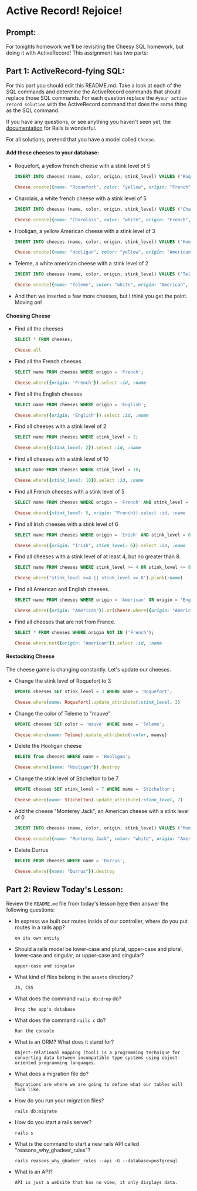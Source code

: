 # Active Record!  Rejoice!

## Prompt:
For tonights homework we'll be revisiting the Cheesy SQL homework, but doing it with ActiveRecord!  This assignment has two parts:

## Part 1: ActiveRecord-fying SQL:

For this part you should edit this README.md. Take a look at each of the SQL commands and determine the ActiveRecord commands that should replace those SQL commands.  For each question replace the `#your active record solution` with the ActiveRecord command that does the same thing as the SQL command.

If you have any questions, or see anything you haven't seen yet, the [documentation](https://guides.rubyonrails.org/active_record_basics.html) for Rails is wonderful.

For all solutions, pretend that you have a model called `Cheese`.

#### Add these cheeses to your database:

- Roquefort, a yellow french cheese with a stink level of 5
  ```sql
  INSERT INTO cheeses (name, color, origin, stink_level) VALUES ('Roquefort', 'yellow', 'French', 5);
  ```

  ```ruby
  Cheese.create({name: "Roquefort", color: "yellow", origin: "French", stink_level: 5})
  ```

- Charolais, a white french cheese with a stink level of 5
  ```sql
  INSERT INTO cheeses (name, color, origin, stink_level) VALUES ('Charolais', 'white', 'French', 5);
  ```

  ```ruby
  Cheese.create({name: "Charolais", color: "white", origin: "French", stink_level: 5})
  ```

- Hooligan, a yellow American cheese with a stink level of 3
  ```sql
  INSERT INTO cheeses (name, color, origin, stink_level) VALUES ('Hooligan', 'yellow', 'American', 3);
  ```

  ```ruby
  Cheese.create({name: "Hooligan", color: "yellow", origin: "American", stink_level: 3})
  ```
- Teleme, a white american cheese with a stink level of 2
  ```sql
  INSERT INTO cheeses (name, color, origin, stink_level) VALUES ('Teleme', 'white', 'American', 2);
  ```

  ```ruby
  Cheese.create({name: "Teleme", color: "white", origin: "American", stink_level: 2})
  ```
- And then we inserted a few more cheeses, but I think you get the point.  Moving on!

#### Choosing Cheese


- Find all the cheeses
  
  ```sql
  SELECT * FROM cheeses;
  ```

  ```ruby
  Cheese.all
  ```

- Find all the French cheeses
    
  ```sql
  SELECT name FROM cheeses WHERE origin = 'French';
  ```

  ```ruby
  Cheese.where({origin: 'French'}).select :id, :name
  ```
- Find all the English cheeses
    
  ```sql
  SELECT name FROM cheeses WHERE origin = 'English';
  ```

  ```ruby
  Cheese.where({origin: 'English'}).select :id, :name
  ```
- Find all cheeses with a stink level of 2
    
  ```sql
  SELECT name FROM cheeses WHERE stink_level = 2;
  ```

  ```ruby
  Cheese.where({stink_level: 2}).select :id, :name
  ```
- Find all cheeses with a stink level of 10
    
  ```sql
  SELECT name FROM cheeses WHERE stink_level = 10;
  ```

  ```ruby
  Cheese.where({stink_level: 10}).select :id, :name
  ```
- Find all French cheeses with a stink level of 5
    
  ```sql
  SELECT name FROM cheeses WHERE origin = 'French' AND stink_level = 5;
  ```

  ```ruby
  Cheese.where({stink_level: 5, origin: "French}).select :id, :name
  ```
- Find all Irish cheeses with a stink level of 6
    
  ```sql
  SELECT name FROM cheeses WHERE origin = 'Irish' AND stink_level = 6;
  ```

  ```ruby
  Cheese.where({origin: "Irish", stink_level: 6}).select :id, :name
  ```
- Find all cheeses with a stink level of at least 4, but no greater than 8.
    
  ```sql
  SELECT name FROM cheeses WHERE stink_level >= 4 OR stink_level <= 8;
  ```

  ```ruby
  Cheese.where("stink_level >=4 || stink_level <= 8").plunk(:name)
  ```
- Find all American and English cheeses.
    
  ```sql
  SELECT name FROM cheeses WHERE origin = 'American' OR origin = 'English';
  ```

  ```ruby
  Cheese.where({origin: "American"}).or(Cheese.where({origin: "American"})).select :id, :name
  ```
- Find all cheeses that are not from France.
    
  ```sql
  SELECT * FROM cheeses WHERE origin NOT IN ('French');
  ```

  ```ruby
  Cheese.where.not({origin: "American"}).select :id, :name
  ```


#### Restocking Cheese

The cheese game is changing constantly. Let's update our cheeses.

- Change the stink level of Roquefort to 3
    
  ```sql
  UPDATE cheeses SET stink_level = 3 WHERE name = 'Roquefort';
  ```

  ```ruby
  Cheese.where(name: Roquefort).update_attribute(:stink_level, 3)
  ```
- Change the color of Teleme to "mauve"
    
  ```sql
  UPDATE cheeses SET color = 'mauve' WHERE name = 'Teleme';
  ```

  ```ruby
  Cheese.where(name: Teleme).update_attribute(:color, mauve)
  ```
- Delete the Hooligan cheese
    
  ```sql
  DELETE from cheeses WHERE name = 'Hooligan';
  ```

  ```ruby
  Cheese.where({name: "Hooligan"}).destroy
  ```
- Change the stink level of Stichelton to be 7
    
  ```sql
  UPDATE cheeses SET stink_level = 7 WHERE name = 'Stichelton';
  ```

  ```ruby
  Cheese.where(name: Stichelton).update_attribute(:stink_level, 7)
  ```
- Add the cheese "Monterey Jack", an American cheese with a stink level of 0
    
  ```sql
  INSERT INTO cheeses (name, color, origin, stink_level) VALUES ('Monterey Jack', 'white', 'American', 0);
  ```

  ```ruby
  Cheese.create({name: "Monterey Jack", color: "white", origin: "American", stink_level: 0})
  ```
- Delete Durrus
    
  ```sql
  DELETE FROM cheeses WHERE name = 'Durrus';
  ```

  ```ruby
  Cheese.where({name: "Durrus"}).destroy
  ```

## Part 2: Review Today's Lesson:
Review the `README.md` file from today's lesson [here](https://github.com/WDI-HoneyBadger/w10d03-intro-to-rails) then answer the following questions:

- In express we built our routes inside of our controller, where do you put routes in a rails app?
  ```
  on its own entity
  ```
- Should a rails model be lower-case and plural, upper-case and plural, lower-case and singular, or upper-case and singular?
  ```
  upper-case and singular
  ```
- What kind of files belong in the `assets` directory?
  ```
  JS, CSS
  ```
- What does the command `rails db:drop` do?
  ```
  Drop the app's database 
  ```
- What does the command `rails c` do?
  ```
  Run the console
  ```
- What is an ORM?  What does it stand for?
  ```
  Object-relational mapping (tool) is a programming technique for converting data between incompatible type systems using object-oriented programming languages.
  ```
- What does a migration file do?
  ```
  Migrations are where we are going to define what our tables will look like.
  ```
- How do you run your migration files?
  ```
  rails db:migrate
  ```
- How do you start a rails server?
  ```
  rails s
  ```
- What is the command to start a new rails API called "reasons_why_ghadeer_rules"?
  ```
  rails reasons_why_ghadeer_rules --api -G --database=postgresql
  ```
- What is an API?
  ```
  API is just a website that has no view, it only displays data.
  ```
